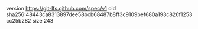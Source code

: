 version https://git-lfs.github.com/spec/v1
oid sha256:48443ca8313897dee58bcb68487b8ff3c9109bef680a193c826f1253cc25b282
size 243
